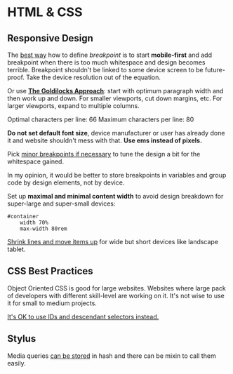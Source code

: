 # HTML & CSS

## Responsive Design

The [best way](https://responsivedesign.is/strategy/page-layout/defining-breakpoints) how to define *breakpoint* is to start **mobile-first** and add breakpoint when there is too much whitespace and design becomes terrible. Breakpoint shouldn't be linked to some device screen to be future-proof. Take the device resolution out of the equation.

Or use [**The Goldilocks Approach**](http://goldilocksapproach.com/article/): start with optimum paragraph width and then work up and down. For smaller viewports, cut down margins, etc. For larger viewports, expand to multiple columns.

Optimal characters per line: 66
Maximum characters per line: 80

**Do not set default font size**, device manufacturer or user has already done it and website shouldn't mess with that. **Use ems instead of pixels.**

Pick [minor breakpoints if necessary](https://developers.google.com/web/fundamentals/design-and-ui/responsive/fundamentals/how-to-choose-breakpoints?hl=en#pick-minor-breakpoints-when-necessary) to tune the design a bit for the whitespace gained.

In my opinion, it would be better to store breakpoints in variables and group code by design elements, not by device.

Set up **maximal and minimal content width** to avoid design breakdown for super-large and super-small devices:
```
#container
	width 70%
	max-width 80rem
```

[Shrink lines and move items up](https://www.youtube.com/watch?v=sOuLv-PRbt4) for wide but short devices like landscape tablet.

## CSS Best Practices

Object Oriented CSS is good for large websites. Websites where large pack of developers with different skill-level are working on it. It's not wise to use it for small to medium projects.

[It's OK to use IDs and descendant selectors instead.](http://www.zeldman.com/2012/11/21/in-defense-of-descendant-selectors-and-id-elements/)

## Stylus

Media queries [can be stored](http://1pixelout.net/2015/10/02/simple-breakpoint-media-queries-with-stylus/) in hash and there can be mixin to call them easily.